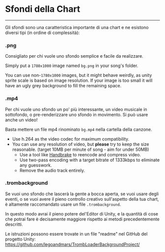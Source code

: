 # Sfondi della Chart
---

Gli sfondi sono una caratteristica importante di una chart e ne esistono diversi tipi (in ordine di complessità):

### .png

Consigliato per chi vuole uno sfondo semplice e facile da realizzare.

Simply put a `1780x1000` image named `bg.png` in your song's folder.

You can use non-`1780x1000` images, but it might behave weirdly, as unity sprite scale is based on image resolution. If your image is too small it will have an ugly grey background to fill the remaining space.

### .mp4

Per chi vuole uno sfondo un po' più interessante, un video musicale in sottofondo, o pre-renderizzare uno sfondo in movimento. Si può usare anche un video!

Basta mettere un file mp4 rinominato `bg.mp4` nella cartella della canzone.

- Use h.264 as the video codec for maximum compatibility.
- You can use any resolution of video, but **please** try to keep the size reasonable. (target 10MB per minute of song - aim for under 50MB)
  - Use a tool like [Handbrake](https://handbrake.fr/) to reencode and compress video.
  - Use two-pass encoding with a target bitrate of 1333kbps to eliminate any guesswork.
  - Remove the audio track entirely.

### .trombackground

Se vuoi uno sfondo che lascerà la gente a bocca aperta, se vuoi usare degli eventi, o se vuoi avere il pieno controllo creativo sull'aspetto della tua chart, è altamente raccomandato usare un file `.trombackground`.

In questo modo avrai il pieno potere del'Editor di Unity, e la quantità di cose che potrai fare è decisamente maggiore rispetto ai metodi precedentemente descritti.

Le istruzioni possono essere trovate in un file "readme" nel GitHub del progetto Unity: <https://github.com/legoandmars/TrombLoaderBackgroundProject/>
